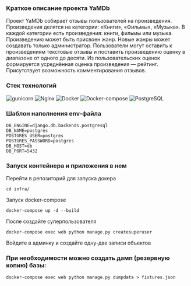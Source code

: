 ### Краткое описание проекта YaMDb

Проект YaMDb собирает отзывы пользователей на произведения. Произведения делятся на категории: «Книги», «Фильмы», «Музыка». В каждой категории есть произведения: книги, фильмы или музыка. Произведению может быть присвоен жанр. Новые жанры может создавать только администратор. Пользователи могут оставить к произведениям текстовые отзывы и поставить произведению оценку в диапазоне от одного до десяти. Из пользовательских оценок формируется усреднённая оценка произведения — рейтинг. Присутствует возможность комментирования отзывов.


### Стек технологий

![gunicorn](https://img.shields.io/badge/gunicorn-blue) ![Nginx](https://img.shields.io/badge/Nginx-blue) ![Docker](https://img.shields.io/badge/Docker-blue) ![Docker-compose](https://img.shields.io/badge/Docker--compose-blue) ![PostgreSQL](https://img.shields.io/badge/PostgreSQL-blue)


### Шаблон наполнения env-файла

```
DB_ENGINE=django.db.backends.postgresql
DB_NAME=postgres
POSTGRES_USER=postgres
POSTGRES_PASSWORD=postgres
DB_HOST=db
DB_PORT=5432
```


### Запуск контейнера и приложения в нем

Перейти в репозиторий для запуска докера

```
cd infra/
```

Запуск docker-compose

```
docker-compose up -d --build
```

После создайте суперпользователя
```
docker-compose exec web python manage.py createsuperuser
```
Войдите в админку и создайте одну-две записи объектов


### При необходимости можно создать дамп (резервную копию) базы:

```
docker-compose exec web python manage.py dumpdata > fixtures.json
```